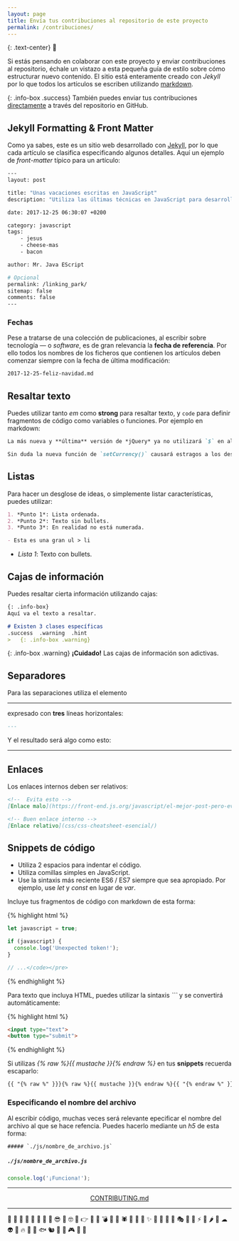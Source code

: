 ```yaml
---
layout: page
title: Envía tus contribuciones al repositorio de este proyecto
permalink: /contribuciones/
---
```


{: .text-center}
📝

Si estás pensando en colaborar con este proyecto y enviar contribuciones al repositorio, échale un vistazo a esta pequeña guía de estilo sobre cómo estructurar nuevo contenido. El sitio está enteramente creado con *Jekyll* por lo que todos los artículos se escriben utilizando [markdown](https://jekyllrb.com/docs/posts/).

{: .info-box .success}
También puedes enviar tus contribuciones [directamente](https://github.com/whoisjorge/front-end/issues/new?title=Nueva%20solicitud:%20_CARACTERISTICA_) a través del repositorio en GitHub.



## Jekyll Formatting & Front Matter

Como ya sabes, este es un sitio web desarrollado con [Jekyll](https://jekyllrb.com/), por lo que cada artículo se clasifica especificando algunos detalles. Aquí un ejemplo de *front-matter* típico para un artículo:


```sh
---
layout: post

title: "Unas vacaciones escritas en JavaScript"
description: "Utiliza las últimas técnicas en JavaScript para desarrollar más eficientes vacaciones" # 160 caracteres max.

date: 2017-12-25 06:30:07 +0200

category: javascript
tags:
    - jesus
    - cheese-mas
    - bacon

author: Mr. Java EScript

# Opcional
permalink: /linking_park/
sitemap: false
comments: false
---
```



### Fechas

Pese a tratarse de una colección de publicaciones, al escribir sobre tecnología — o *software*, es de gran relevancia la **fecha de referencia**. Por ello todos los nombres de los ficheros que contienen los artículos deben comenzar siempre con la fecha de última modificación:

```md
2017-12-25-feliz-navidad.md
```



## Resaltar texto

Puedes utilizar tanto *em* como **strong** para resaltar texto, y `code` para definir fragmentos de código como variables o funciones. Por ejemplo en markdown:

```md
La más nueva y **última** versión de *jQuery* ya no utilizará `$` en algunos territorios.

Sin duda la nueva función de `setCurrency()` causará estragos a los desarrolladores de la Zona Euro.
```



## Listas

Para hacer un desglose de ideas, o simplemente listar características, puedes utilizar:

```md
1. *Punto 1*: Lista ordenada.
2. *Punto 2*: Texto sin bullets.
3. *Punto 3*: En realidad no está numerada.

- Esta es una gran ul > li
```

- *Lista 1*: Texto con bullets.



## Cajas de información

Puedes resaltar cierta información utilizando cajas:

```md
{: .info-box}
Aquí va el texto a resaltar.

# Existen 3 clases específicas
.success  .warning  .hint
>   {: .info-box .warning}
```

{: .info-box .warning}
<b>¡Cuidado!</b> Las cajas de información son adictivas.



## Separadores

Para las separaciones utiliza el elemento *<hr>* expresado con **tres** líneas horizontales:

```md
---
```

Y el resultado será algo como esto:

<hr>



## Enlaces

Los enlaces internos deben ser relativos:

```md
<!--  Evita esto -->
[Enlace malo](https://front-end.js.org/javascript/el-mejor-post-pero-evitalo/)

<!-- Buen enlace interno -->
[Enlace relativo](css/css-cheatsheet-esencial/)
```



## Snippets de código

- Utiliza 2 espacios para indentar el código.
- Utiliza comillas simples en JavaScript.
- Use la sintaxis más reciente ES6 / ES7 siempre que sea apropiado. Por ejemplo, use *let* y *const* en lugar de *var*.

Incluye tus fragmentos de código con markdown de esta forma:

{% highlight html %}
```javascript
let javascript = true;

if (javascript) {
  console.log('Unexpected token!');
}

// ...</code></pre>
```
{% endhighlight %}

Para texto que incluya HTML, puedes utilizar la sintaxis *```* y se convertirá automáticamente:

{% highlight html %}
```html
<input type="text">
<button type="submit">
```
{% endhighlight %}


Si utilizas *{% raw %}{{ mustache }}{% endraw %}* en tus **snippets** recuerda escaparlo:

```md
{{ "{% raw %" }}}{% raw %}{{ mustache }}{% endraw %}{{ "{% endraw %" }}}
```

### Especificando el nombre del archivo

Al escribir código, muchas veces será relevante epecificar el nombre del archivo al que se hace refencia. Puedes hacerlo mediante un *h5* de esta forma:

```liquid
##### `./js/nombre_de_archivo.js`
```

##### `./js/nombre_de_archivo.js`

```javascript
console.log('¡Funciona!');
```

---

<p align="center">
<a href="https://github.com/whoisjorge/front-end/blob/master/docs/CONTRIBUTING.md">CONTRIBUTING.md</a>
</p>

---

👻 💃 🐊 🍪 🤘 🐒 👋 🦄 😎 🐌 🤓 🎩 👉 🌵 🐘 💣 🐳 👾 🕷 🐼 💪 🐷 ✨ 🚀 🍄 🌈 🐸 🎭 🌟 🐙 ⚡ 🌴 🌶 🤖 ☁ 👽 🧀 🔥 🐢 🍕 🐟 🐿 🍿 🐪 🎮 🐻 🚣‍


